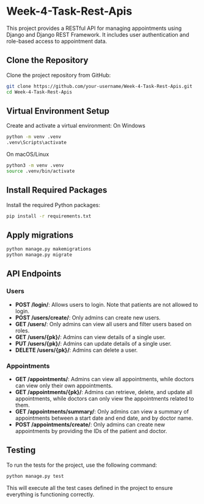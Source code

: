 # Week-4-Task-Rest-Apis

This project provides a RESTful API for managing appointments using Django and Django REST Framework. It includes user authentication and role-based access to appointment data.



## Clone the Repository

Clone the project repository from GitHub:

```bash
git clone https://github.com/your-username/Week-4-Task-Rest-Apis.git
cd Week-4-Task-Rest-Apis
```

## Virtual Environment Setup

Create and activate a virtual environment:
On Windows
```bash
python -m venv .venv
.venv\Scripts\activate
```
On macOS/Linux
```bash
python3 -m venv .venv
source .venv/bin/activate
```

## Install Required Packages
Install the required Python packages:

```bash
pip install -r requirements.txt
```

## Apply migrations

```bash
python manage.py makemigrations
python manage.py migrate
```

## API Endpoints

### Users

- **POST /login/**: Allows users to login. Note that patients are not allowed to login.
- **POST /users/create/**: Only admins can create new users.
- **GET /users/**: Only admins can view all users and filter users based on roles.
- **GET /users/{pk}/**: Admins can view details of a single user.
- **PUT /users/{pk}/**: Admins can update details of a single user.
- **DELETE /users/{pk}/**: Admins can delete a user.

### Appointments

- **GET /appointments/**: Admins can view all appointments, while doctors can view only their own appointments.
- **GET /appointments/{pk}/**: Admins can retrieve, delete, and update all appointments, while doctors can only view the appointments related to them.
- **GET /appointments/summary/**: Only admins can view a summary of appointments between a start date and end date, and by doctor name.
- **POST /appointments/create/**: Only admins can create new appointments by providing the IDs of the patient and doctor.

## Testing
To run the tests for the project, use the following command:

```bash
python manage.py test
```
This will execute all the test cases defined in the project to ensure everything is functioning correctly.
